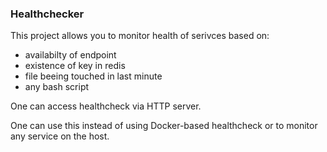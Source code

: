 ### Healthchecker

This project allows you to monitor health of serivces based on:
- availabilty of endpoint
- existence of key in redis
- file beeing touched in last minute
- any bash script
  
One can access healthcheck via HTTP server.

One can use this instead of using Docker-based healthcheck or to monitor any service on the host.